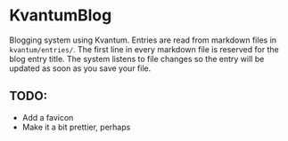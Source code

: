 # KvantumBlog
Blogging system using Kvantum. Entries are read from markdown files in `kvantum/entries/`. The first
line in every markdown file is reserved for the blog entry title. The system listens to file changes
so the entry will be updated as soon as you save your file.

## TODO:
* Add a favicon
* Make it a bit prettier, perhaps
